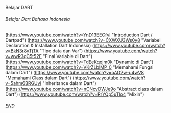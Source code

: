 Belajar DART

###### Belajar Dart Bahasa Indonesia

(https://www.youtube.com/watch?v=YnD13EECfyI "Introduction Dart / Dartpad")
(https://www.youtube.com/watch?v=CXWXU3Ws0y8 "Variabel Declaration & Installation Dart Indonesia)
(https://www.youtube.com/watch?v=BkN3r8yTjTA "Tipe data dan Var")
(https://www.youtube.com/watch?v=wwR3qC5t52E "Final Variable di Dart")
(https://www.youtube.com/watch?v=TdEeKqqjm0k "Dynamic di Dart")
(https://www.youtube.com/watch?v=VKrZLblMP_0 "Memahami Fungsi dalam Dart")
(https://www.youtube.com/watch?v=oAO2w-u4wV8 "Memahami Class dalam Dart")
(https://www.youtube.com/watch?v=5ahm6BRGUyI "Inheritance dalam Dart")
(https://www.youtube.com/watch?v=nCNcvDWJe9o "Abstract class dalam Dart")
(https://www.youtube.com/watch?v=RrYQp5uTlo4 "Mixin")

###### END